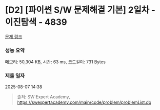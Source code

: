 # [D2] [파이썬 S/W 문제해결 기본] 2일차 - 이진탐색 - 4839 

[문제 링크](https://swexpertacademy.com/main/code/problem/problemDetail.do?contestProbId=AWTLcyA6qAMDFAVT) 

### 성능 요약

메모리: 50,304 KB, 시간: 63 ms, 코드길이: 731 Bytes

### 제출 일자

2025-08-07 14:38



> 출처: SW Expert Academy, https://swexpertacademy.com/main/code/problem/problemList.do